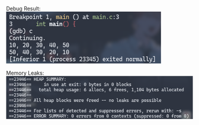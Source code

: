 Debug Result:
![debug result](./images/gdb.png)

Memory Leaks:
![valgrind result](./images/valgrind.png)
